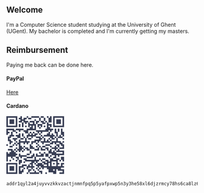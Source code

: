 ## Welcome

I'm a Computer Science student studying at the University of Ghent (UGent). My bachelor is completed and I'm currently getting my masters.


## Reimbursement

Paying me back can be done here.

#### PayPal
[Here](https://www.paypal.com/paypalme/Iwijn)

#### Cardano
![img](address.png)
```
addr1qyl2a4juyvvzkkvzactjnmnfpq5p5yafpxwp5n3y3he58xl6djzrmcy78hs6ca8lz645ex9v2wsh4zv52l4klh8fam5sc5ght5
```
    
 
